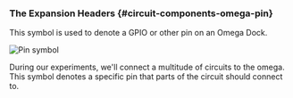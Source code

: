 ### The Expansion Headers {#circuit-components-omega-pin}

This symbol is used to denote a GPIO or other pin on an Omega Dock.

![Pin symbol](https://raw.githubusercontent.com/OnionIoT/Onion-Docs/master/Omega2/Kit-Guides/img/omega-pin-symbol.png)

During our experiments, we'll connect a multitude of circuits to the omega. This symbol denotes a specific pin that parts of the circuit should connect to.
